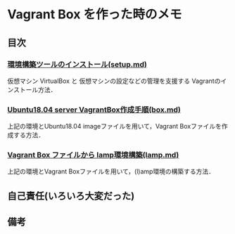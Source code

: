 # Vagrant Box を作った時のメモ
## 目次
### [環境構築ツールのインストール(setup.md)](/setup.md)  
仮想マシン VirtualBox と 仮想マシンの設定などの管理を支援する Vagrantのインストール方法．

### [Ubuntu18.04 server VagrantBox作成手順(box.md)](/box.md)  
上記の環境とUbuntu18.04 imageファイルを用いて，Vagrant Boxファイルを作成する方法．

### [Vagrant Box ファイルから lamp環境構築(lamp.md)](/lamp.md)  
上記の環境とVagrant Boxファイルを用いて，(l)amp環境の構築する方法．

## 自己責任(いろいろ大変だった)

## 備考